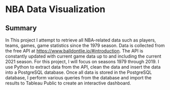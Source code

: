 # NBA Data Visualization

**Summary**
---
In This project I attempt to retrieve all NBA-related data such as players, teams, games, game statistics since the 1979 season. Data is collected from the free API at https://www.balldontlie.io/#introduction. The API is constantly updated with current game data up to and including the current 2021 season. For this project, I will focus on seasons 1979 through 2019. I use Python to extract data from the API, clean the data and insert the data into a PostgreSQL database. Once all data is stored in the PostgreSQL database, I perform various queries from the database and import the results to Tableau Public to create an interactive dashboard.
